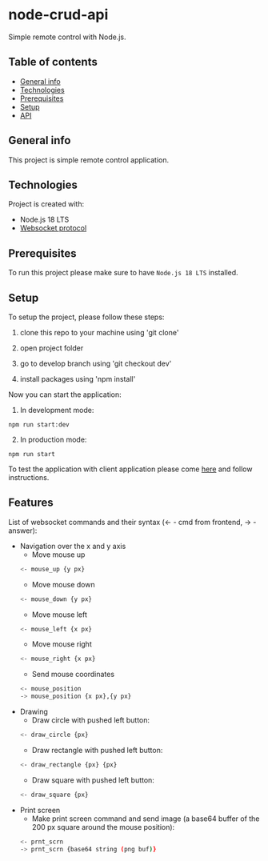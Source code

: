 # node-crud-api

Simple remote control with Node.js.

## Table of contents

- [General info](#general-info)
- [Technologies](#technologies)
- [Prerequisites](#prerequisites)
- [Setup](#setup)
- [API](#api)

## General info

This project is simple remote control application.

## Technologies

Project is created with:

- Node.js 18 LTS
- [Websocket protocol](https://en.wikipedia.org/wiki/WebSocket)

## Prerequisites

To run this project please make sure to have `Node.js 18 LTS` installed.

## Setup

To setup the project, please follow these steps:

1. clone this repo to your machine using 'git clone'

2. open project folder

3. go to develop branch using 'git checkout dev'

4. install packages using 'npm install'

Now you can start the application:

1. In development mode:

`npm run start:dev`

2. In production mode:

`npm run start`

To test the application with client application please come [here](https://github.com/rolling-scopes-school/remote-control) and follow instructions.

## Features

List of websocket commands and their syntax (<- - cmd from frontend, -> - answer):

- Navigation over the x and y axis
  - Move mouse up
  ```bash
  <- mouse_up {y px}
  ```
  - Move mouse down
  ```bash
  <- mouse_down {y px}
  ```
  - Move mouse left
  ```bash
  <- mouse_left {x px}
  ```
  - Move mouse right
  ```bash
  <- mouse_right {x px}
  ```
  - Send mouse coordinates
  ```bash
  <- mouse_position
  -> mouse_position {x px},{y px}
  ```
- Drawing
  - Draw circle with pushed left button:
  ```bash
  <- draw_circle {px}
  ```
  - Draw rectangle with pushed left button:
  ```bash
  <- draw_rectangle {px} {px}
  ```
  - Draw square with pushed left button:
  ```bash
  <- draw_square {px}
  ```
- Print screen
  - Make print screen command and send image (a base64 buffer of the 200 px square around the mouse position):
  ```bash
  <- prnt_scrn
  -> prnt_scrn {base64 string (png buf)}
  ```

